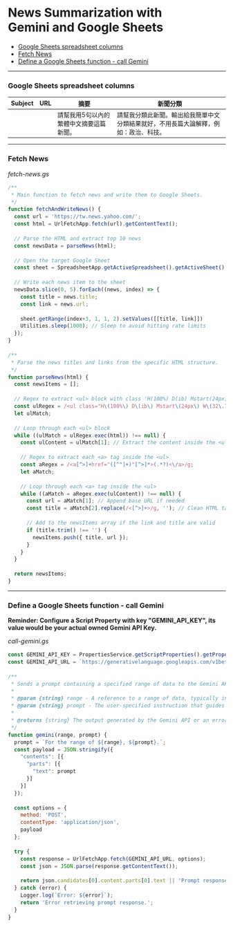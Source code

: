 <h1 style="display: flex; justify-content: space-between; align-items: center;">
    News Summarization with Gemini and Google Sheets
    <img src="CloudMile-logo.gif" alt="GIF" style="height: 2em;" />
</h1>

- [Google Sheets spreadsheet columns](#google-sheets-spreadsheet-columns)
- [Fetch News](#fetch-news)
- [Define a Google Sheets function - call Gemini](#define-a-google-sheets-function---call-gemini)
---
### Google Sheets spreadsheet columns
| Subject | URL | 摘要 | 新聞分類 |
|---------|-----|------|---------|
|         |     | 請幫我用5句以內的繁體中文摘要這篇新聞。 | 請幫我分類此新聞。輸出給我簡單中文分類結果就好，不用長篇大論解釋，例如：政治、科技。 |

---

### Fetch News
<em>fetch-news.gs</em>
```javascript
/**
 * Main function to fetch news and write them to Google Sheets.
 */
function fetchAndWriteNews() {
  const url = 'https://tw.news.yahoo.com/';
  const html = UrlFetchApp.fetch(url).getContentText();
  
  // Parse the HTML and extract top 10 news
  const newsData = parseNews(html);
  
  // Open the target Google Sheet
  const sheet = SpreadsheetApp.getActiveSpreadsheet().getActiveSheet();
  
  // Write each news item to the sheet
  newsData.slice(0, 5).forEach((news, index) => {
    const title = news.title;
    const link = news.url;
    
    sheet.getRange(index+3, 1, 1, 2).setValues([[title, link]])
    Utilities.sleep(1000); // Sleep to avoid hitting rate limits
  });
}

/**
 * Parse the news titles and links from the specific HTML structure.
 */
function parseNews(html) {
  const newsItems = [];
  
  // Regex to extract <ul> block with class 'H(100%) D(ib) Mstart(24px) W(32.7%)'
  const ulRegex = /<ul class="H\(100%\) D\(ib\) Mstart\(24px\) W\(32\.7%\)">([\s\S]*?)<\/ul>/g;
  let ulMatch;

  // Loop through each <ul> block
  while ((ulMatch = ulRegex.exec(html)) !== null) {
    const ulContent = ulMatch[1]; // Extract the content inside the <ul> tag

    // Regex to extract each <a> tag inside the <ul>
    const aRegex = /<a[^>]+href="([^"]+)"[^>]*>(.*?)<\/a>/g;
    let aMatch;

    // Loop through each <a> tag inside the <ul>
    while ((aMatch = aRegex.exec(ulContent)) !== null) {
      const url = aMatch[1]; // Append base URL if needed
      const title = aMatch[2].replace(/<[^>]+>/g, ''); // Clean HTML tags from the title

      // Add to the newsItems array if the link and title are valid
      if (title.trim() !== '') {
        newsItems.push({ title, url });
      }
    }
  }

  return newsItems;
}

```

---

### Define a Google Sheets function - call Gemini
<b>Reminder: Configure a Script Property with key "GEMINI_API_KEY", its value would be your actual owned Gemini API Key.</b>

<em>call-gemini.gs</em>
```javascript
const GEMINI_API_KEY = PropertiesService.getScriptProperties().getProperty("GEMINI_API_KEY"); // Replace with your Gemini API key
const GEMINI_API_URL = `https://generativelanguage.googleapis.com/v1beta/models/gemini-1.5-flash-latest:generateContent?key=${GEMINI_API_KEY}`; // Example endpoint

/**
 * Sends a prompt containing a specified range of data to the Gemini API and retrieves a summary.
 *
 * @param {string} range - A reference to a range of data, typically in a Google Sheets context.
 * @param {string} prompt - The user-specified instruction that guides the summary generation.
 * 
 * @returns {string} The output generated by the Gemini API or an error/fallback message.
 */
function gemini(range, prompt) {
  prompt = `For the range of ${range}, ${prompt}.`;
  const payload = JSON.stringify({
    "contents": [{
      "parts": [{
        "text": prompt
      }]
    }]
  });

  const options = {
    method: 'POST',
    contentType: 'application/json',
    payload
  };
  
  try {
    const response = UrlFetchApp.fetch(GEMINI_API_URL, options);
    const json = JSON.parse(response.getContentText());

    return json.candidates[0].content.parts[0].text || 'Prompt response unavailable.';
  } catch (error) {
    Logger.log(`Error: ${error}`);
    return 'Error retrieving prompt response.';
  }
}
```